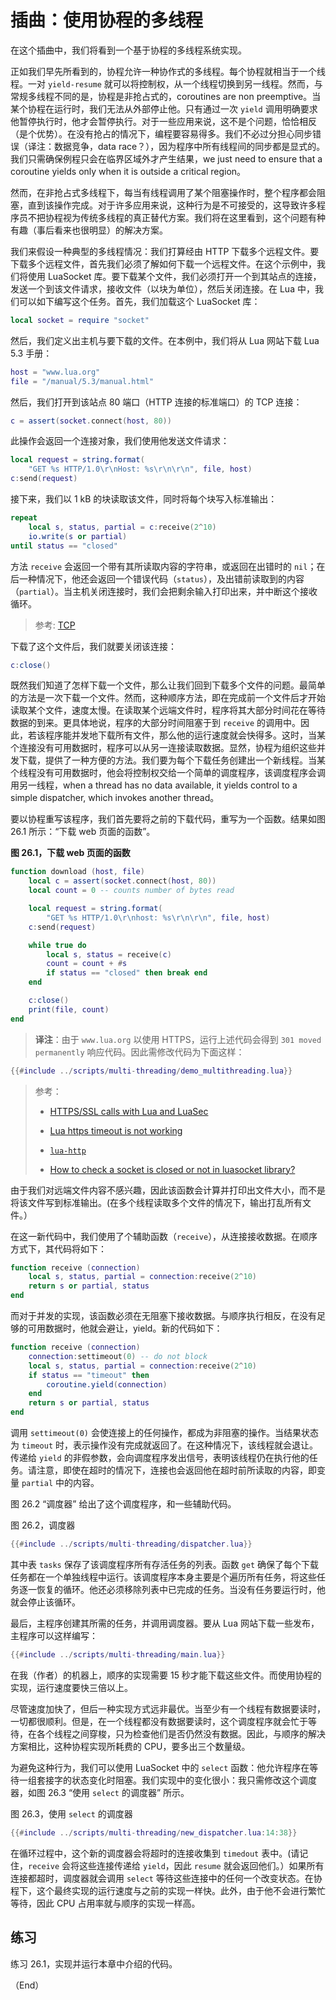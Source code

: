 # 插曲：使用协程的多线程

在这个插曲中，我们将看到一个基于协程的多线程系统实现。


正如我们早先所看到的，协程允许一种协作式的多线程。每个协程就相当于一个线程。一对 `yield-resume` 就可以将控制权，从一个线程切换到另一线程。然而，与常规多线程不同的是，协程是非抢占式的，coroutines are non preemptive。当某个协程在运行时，我们无法从外部停止他。只有通过一次 `yield` 调用明确要求他暂停执行时，他才会暂停执行。对于一些应用来说，这不是个问题，恰恰相反（是个优势）。在没有抢占的情况下，编程要容易得多。我们不必过分担心同步错误（译注：数据竞争，data race？），因为程序中所有线程间的同步都是显式的。我们只需确保例程只会在临界区域外才产生结果，we just need to ensure that a coroutine yields only when it is outside a critical region。

然而，在非抢占式多线程下，每当有线程调用了某个阻塞操作时，整个程序都会阻塞，直到该操作完成。对于许多应用来说，这种行为是不可接受的，这导致许多程序员不把协程视为传统多线程的真正替代方案。我们将在这里看到，这个问题有种有趣（事后看来也很明显）的解决方案。


我们来假设一种典型的多线程情况：我们打算经由 HTTP 下载多个远程文件。要下载多个远程文件，首先我们必须了解如何下载一个远程文件。在这个示例中，我们将使用 LuaSocket 库。要下载某个文件，我们必须打开一个到其站点的连接，发送一个到该文件请求，接收文件（以块为单位），然后关闭连接。在 Lua 中，我们可以如下编写这个任务。首先，我们加载这个 LuaSocket 库：


```lua
local socket = require "socket"
```

然后，我们定义出主机与要下载的文件。在本例中，我们将从 Lua 网站下载 Lua 5.3 手册：


```lua
host = "www.lua.org"
file = "/manual/5.3/manual.html"
```

然后，我们打开到该站点 80 端口（HTTP 连接的标准端口）的 TCP 连接：

```lua
c = assert(socket.connect(host, 80))
```

此操作会返回一个连接对象，我们使用他发送文件请求：


```lua
local request = string.format(
    "GET %s HTTP/1.0\r\nHost: %s\r\n\r\n", file, host)
c:send(request)
```


接下来，我们以 1 kB 的块读取该文件，同时将每个块写入标准输出：


```lua
repeat
    local s, status, partial = c:receive(2^10)
    io.write(s or partial)
until status == "closed"
```

方法 `receive` 会返回一个带有其所读取内容的字符串，或返回在出错时的 `nil`；在后一种情况下，他还会返回一个错误代码（`status`），及出错前读取到的内容（`partial`）。当主机关闭连接时，我们会把剩余输入打印出来，并中断这个接收循环。

> 参考: [TCP](https://w3.impa.br/~diego/software/luasocket/tcp.html#receive)


下载了这个文件后，我们就要关闭该连接：


```lua
c:close()
```

既然我们知道了怎样下载一个文件，那么让我们回到下载多个文件的问题。最简单的方法是一次下载一个文件。然而，这种顺序方法，即在完成前一个文件后才开始读取某个文件，速度太慢。在读取某个远端文件时，程序将其大部分时间花在等待数据的到来。更具体地说，程序的大部分时间阻塞于到 `receive` 的调用中。因此，若该程序能并发地下载所有文件，那么他的运行速度就会快得多。这时，当某个连接没有可用数据时，程序可以从另一连接读取数据。显然，协程为组织这些并发下载，提供了一种方便的方法。我们要为每个下载任务创建出一个新线程。当某个线程没有可用数据时，他会将控制权交给一个简单的调度程序，该调度程序会调用另一线程，when a thread has no data available, it yields control to a simple dispatcher, which invokes another thread。


要以协程重写该程序，我们首先要将之前的下载代码，重写为一个函数。结果如图 26.1 所示：“下载 web 页面的函数”。


<a name="f-26.1"></a> **图 26.1，下载 web 页面的函数**


```lua
function download (host, file)
    local c = assert(socket.connect(host, 80))
    local count = 0 -- counts number of bytes read

    local request = string.format(
        "GET %s HTTP/1.0\r\nhost: %s\r\n\r\n", file, host)
    c:send(request)

    while true do
        local s, status = receive(c)
        count = count + #s
        if status == "closed" then break end
    end

    c:close()
    print(file, count)
end
```

> **译注**：由于 `www.lua.org` 以使用 HTTPS，运行上述代码会得到 `301 moved permanently` 响应代码。因此需修改代码为下面这样：

```lua
{{#include ../scripts/multi-threading/demo_multithreading.lua}}
```

> 参考：
>
> - [HTTPS/SSL calls with Lua and LuaSec](https://notebook.kulchenko.com/programming/https-ssl-calls-with-lua-and-luasec)
>
> - [Lua https timeout is not working](https://stackoverflow.com/questions/20193454/lua-https-timeout-is-not-working)
>
> - [`lua-http`](https://daurnimator.github.io/lua-http/0.4/#stream)
>
> - [How to check a socket is closed or not in luasocket library?](https://stackoverflow.com/a/16074095/12288760)


由于我们对远端文件内容不感兴趣，因此该函数会计算并打印出文件大小，而不是将该文件写到标准输出。(在多个线程读取多个文件的情况下，输出打乱所有文件。）

在这一新代码中，我们使用了个辅助函数（`receive`），从连接接收数据。在顺序方式下，其代码将如下：


```lua
function receive (connection)
    local s, status, partial = connection:receive(2^10)
    return s or partial, status
end
```


而对于并发的实现，该函数必须在无阻塞下接收数据。与顺序执行相反，在没有足够的可用数据时，他就会避让，yield。新的代码如下：


```lua
function receive (connection)
    connection:settimeout(0) -- do not block
    local s, status, partial = connection:receive(2^10)
    if status == "timeout" then
        coroutine.yield(connection)
    end
    return s or partial, status
end
```

调用 `settimeout(0)` 会使连接上的任何操作，都成为非阻塞的操作。当结果状态为 `timeout` 时，表示操作没有完成就返回了。在这种情况下，该线程就会退让。传递给 `yield` 的非假参数，会向调度程序发出信号，表明该线程仍在执行他的任务。请注意，即使在超时的情况下，连接也会返回他在超时前所读取的内容，即变量 `partial` 中的内容。


图 26.2 “调度器” 给出了这个调度程序，和一些辅助代码。


<a name="f-26.2"></a> 图 26.2，调度器


```lua
{{#include ../scripts/multi-threading/dispatcher.lua}}
```

其中表 `tasks` 保存了该调度程序所有存活任务的列表。函数 `get` 确保了每个下载任务都在一个单独线程中运行。该调度程序本身主要是个遍历所有任务，将这些任务逐一恢复的循环。他还必须移除列表中已完成的任务。当没有任务要运行时，他就会停止该循环。

最后，主程序创建其所需的任务，并调用调度器。要从 Lua 网站下载一些发布，主程序可以这样编写：

```lua
{{#include ../scripts/multi-threading/main.lua}}
```


在我（作者）的机器上，顺序的实现需要 15 秒才能下载这些文件。而使用协程的实现，运行速度要快三倍以上。


尽管速度加快了，但后一种实现方式远非最优。当至少有一个线程有数据要读时，一切都很顺利。但是，在一个线程都没有数据要读时，这个调度程序就会忙于等待，在各个线程之间穿梭，只为检查他们是否仍然没有数据。因此，与顺序的解决方案相比，这种协程实现所耗费的 CPU，要多出三个数量级。


为避免这种行为，我们可以使用 LuaSocket 中的 `select` 函数：他允许程序在等待一组套接字的状态变化时阻塞。我们实现中的变化很小：我只需修改这个调度器，如图 26.3 “使用 `select` 的调度器” 所示。


<a name="f-26.3"></a> 图 26.3，使用 `select` 的调度器

```lua
{{#include ../scripts/multi-threading/new_dispatcher.lua:14:38}}
```

在循环过程中，这个新的调度器会将超时的连接收集到 `timedout` 表中。(请记住，`receive` 会将这些连接传递给 `yield`，因此 `resume` 就会返回他们。）如果所有连接都超时，调度器就会调用 `select` 等待这些连接中的任何一个改变状态。在协程下，这个最终实现的运行速度与之前的实现一样快。此外，由于他不会进行繁忙等待，因此 CPU 占用率就与顺序的实现一样高。


## 练习


<a name="exercise-26.1"></a> 练习 26.1，实现并运行本章中介绍的代码。


（End）



